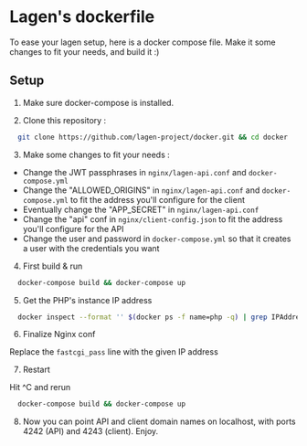 # Lagen's dockerfile

To ease your lagen setup, here is a docker compose file. Make it some changes to fit your needs, and build it :)

## Setup

1. Make sure docker-compose is installed.

2. Clone this repository :

  ```bash
    git clone https://github.com/lagen-project/docker.git && cd docker
  ```

3. Make some changes to fit your needs :

  - Change the JWT passphrases in `nginx/lagen-api.conf` and `docker-compose.yml`
  - Change the "ALLOWED_ORIGINS" in `nginx/lagen-api.conf` and `docker-compose.yml` to fit the address you'll configure for the client
  - Eventually change the "APP_SECRET" in `nginx/lagen-api.conf`
  - Change the "api" conf in `nginx/client-config.json` to fit the address you'll configure for the API
  - Change the user and password in `docker-compose.yml` so that it creates a user with the credentials you want

4. First build & run

  ```bash
    docker-compose build && docker-compose up
  ```

5. Get the PHP's instance IP address

  ```bash
    docker inspect --format '' $(docker ps -f name=php -q) | grep IPAddress
  ```

6. Finalize Nginx conf

  Replace the `fastcgi_pass` line with the given IP address

7. Restart

  Hit ^C and rerun
  ```bash
    docker-compose build && docker-compose up
  ```

8. Now you can point API and client domain names on localhost, with ports 4242 (API) and 4243 (client). Enjoy.

